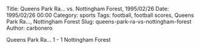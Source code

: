 Title: Queens Park Ra… vs. Nottingham Forest, 1995/02/26
Date: 1995/02/26 00:00
Category: sports
Tags: football, football scores, Queens Park Ra…, Nottingham Forest
Slug: queens-park-ra-vs-nottingham-forest
Author: carbonero


Queens Park Ra… 1 - 1 Nottingham Forest
